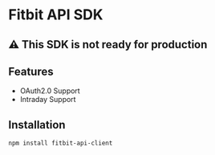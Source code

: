 # Fitbit API SDK

## ⚠️ This SDK is not ready for production

## Features
- OAuth2.0 Support
- Intraday Support

## Installation
```bash
npm install fitbit-api-client
```